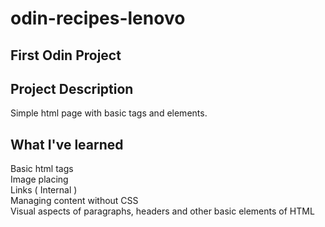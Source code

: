 # odin-recipes-lenovo

## First Odin Project

## Project Description

Simple html page with basic tags and elements.

## What I've learned

Basic html tags  
Image placing  
Links ( Internal )  
Managing content without CSS  
Visual aspects of paragraphs, headers and other basic elements of HTML
